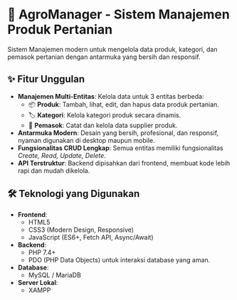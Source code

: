 # 🌾 AgroManager - Sistem Manajemen Produk Pertanian

Sistem Manajemen modern untuk mengelola data produk, kategori, dan pemasok pertanian dengan antarmuka yang bersih dan responsif.

## ✨ Fitur Unggulan

-   **Manajemen Multi-Entitas**: Kelola data untuk 3 entitas berbeda:
    -   📦 **Produk**: Tambah, lihat, edit, dan hapus data produk pertanian.
    -   🏷️ **Kategori**: Kelola kategori produk secara dinamis.
    -   🚚 **Pemasok**: Catat dan kelola data supplier produk.
-   **Antarmuka Modern**: Desain yang bersih, profesional, dan responsif, nyaman digunakan di desktop maupun mobile.
-   **Fungsionalitas CRUD Lengkap**: Semua entitas memiliki fungsionalitas *Create, Read, Update, Delete*.
-   **API Terstruktur**: Backend dipisahkan dari frontend, membuat kode lebih rapi dan mudah dikelola.

## 🛠️ Teknologi yang Digunakan

-   **Frontend**:
    -   HTML5
    -   CSS3 (Modern Design, Responsive)
    -   JavaScript (ES6+, Fetch API, Async/Await)
-   **Backend**:
    -   PHP 7.4+
    -   PDO (PHP Data Objects) untuk interaksi database yang aman.
-   **Database**:
    -   MySQL / MariaDB
-   **Server Lokal**:
    -   XAMPP